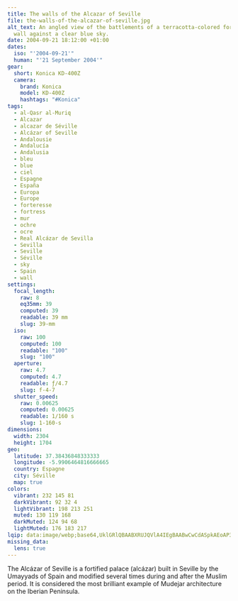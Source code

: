```yaml
---
title: The walls of the Alcazar of Seville
file: the-walls-of-the-alcazar-of-seville.jpg
alt_text: An angled view of the battlements of a terracotta-colored fortress
  wall against a clear blue sky.
date: 2004-09-21 18:12:00 +01:00
dates:
  iso: "'2004-09-21'"
  human: "'21 September 2004'"
gear:
  short: Konica KD-400Z
  camera:
    brand: Konica
    model: KD-400Z
    hashtags: "#Konica"
tags:
  - al-Qasr al-Muriq
  - Alcazar
  - alcazar de Séville
  - Alcázar of Seville
  - Andalousie
  - Andalucía
  - Andalusia
  - bleu
  - blue
  - ciel
  - Espagne
  - España
  - Europa
  - Europe
  - forteresse
  - fortress
  - mur
  - ochre
  - ocre
  - Real Alcázar de Sevilla
  - Sevilla
  - Seville
  - Séville
  - sky
  - Spain
  - wall
settings:
  focal_length:
    raw: 8
    eq35mm: 39
    computed: 39
    readable: 39 mm
    slug: 39-mm
  iso:
    raw: 100
    computed: 100
    readable: "100"
    slug: "100"
  aperture:
    raw: 4.7
    computed: 4.7
    readable: ƒ/4.7
    slug: f-4-7
  shutter_speed:
    raw: 0.00625
    computed: 0.00625
    readable: 1/160 s
    slug: 1-160-s
dimensions:
  width: 2304
  height: 1704
geo:
  latitude: 37.38436848333333
  longitude: -5.9906464816666665
  country: Espagne
  city: Séville
  map: true
colors:
  vibrant: 232 145 81
  darkVibrant: 92 32 4
  lightVibrant: 198 213 251
  muted: 130 119 168
  darkMuted: 124 94 68
  lightMuted: 176 183 217
lqip: data:image/webp;base64,UklGRlQBAABXRUJQVlA4IEgBAABwCwCdASpkAEoAP3Gyzl40rr6tpnkrs9AuCWIAxzXjAtu5gqT1VBlth+R8RxjDoRp6uww8XTvvPTbxNLX5s1DGO3qOoNma5Fo4glE84gCZShy+YzZq+tj9eBEl1n3mipml6oDAAP7P40JV6vRlUHxaVk+KjzbWVKt3FpXp8eN542ydEP7EuaUT8F1iZ0a2Dz6KyfIj7lgIWBady9M+llZ/twtAp45a3v6GP/jZ1+SlSwU9B3t77YV0oDQtmsU69Z78Prbh8iHgH9tM7xC+r4ntGnFs+D4LfLlv4r5IjhAjF2QCvz8PVHqy/CXXVb9p7GN7fBIG894bcgmU1zN/llxLL93JDwcJZ0muEN6sdB6O7/z/JO5bNvADVFuLwa0FLpsCOm6ukIGMPkbAamEs/XJV2xMt8SA91n4TEB3okQc1HyNCHl3rkYAA
missing_data:
  lens: true
---
```


The Alcázar of Seville is a fortified palace (alcázar) built in Seville by the Umayyads of Spain and modified several times during and after the Muslim period. It is considered the most brilliant example of Mudejar architecture on the Iberian Peninsula.
